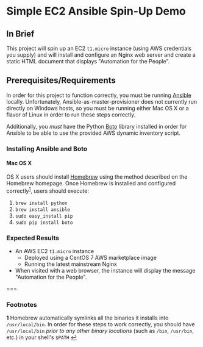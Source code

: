# Simple EC2 Ansible Spin-Up Demo
## In Brief
This project will spin up an EC2 `t1.micro` instance (using AWS credentials you supply) and will install and configure an Nginx web server and create a static HTML document that displays "Automation for the People".

## Prerequisites/Requirements
In order for this project to function correctly, you must be running [Ansible](https://github.com/ansible/ansible) locally. Unfortunately, Ansible-as-master-provisioner does not currently run directly on Windows hosts, so you must be running either Mac OS X or a flavor of Linux in order to run these steps correctly.

Additionally, you *must* have the Python [Boto](https://pypi.python.org/pypi/boto/) library installed in order for Ansible to be able to use the provided AWS dynamic inventory script.

### Installing Ansible and Boto
#### Mac OS X
OS X users should install [Homebrew](http://brew.sh/) using the method described on the Homebrew homepage. Once Homebrew is installed and configured correctly<sup id="a1">[1](#footnote1)</sup>, users should execute:

1. `brew install python`
2. `brew install ansible`
3. `sudo easy_install pip`
4. `sudo pip install boto`

### Expected Results
* An AWS EC2 `t1.micro` instance
  * Deployed using a CentOS 7 AWS marketplace image
  * Running the latest mainstream Nginx
* When visited with a web browser, the instance will display the message "Automation for the People".

===
### Footnotes

<b id="footnote1">1</b> Homebrew automatically symlinks all the binaries it installs into `/usr/local/bin`. In order for these steps to work correctly, you should have `/usr/local/bin` *prior to any other binary locations* (such as `/bin`, `/usr/bin`, etc.) in your shell's `$PATH` [↩](#a1)